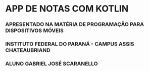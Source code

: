 # APP DE NOTAS COM KOTLIN

### APRESENTADO NA MATÉRIA DE PROGRAMAÇÃO PARA DISPOSITIVOS MÓVEIS
### INSTITUTO FEDERAL DO PARANÁ - CAMPUS ASSIS CHATEAUBRIAND

### ALUNO GABRIEL JOSÉ SCARANELLO
